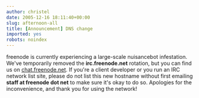 ```yaml
---
author: christel
date: 2005-12-16 18:11:40+00:00
slug: afternoon-all
title: [Announcement] DNS change
imported: yes
robots: noindex
---
```

freenode is currently experiencing a   large-scale nuisancebot infestation. We've temporarily removed the   **irc.freenode.net** rotation, but you can find us on      [chat.freenode.net](irc://chat.freenode.net/).      If you're a client developer or you run an IRC   network list site, please do not list this new hostname without first   emailing **staff at freenode dot net** to make sure it's okay to do so.    Apologies for the inconvenience, and thank you for using the network!
